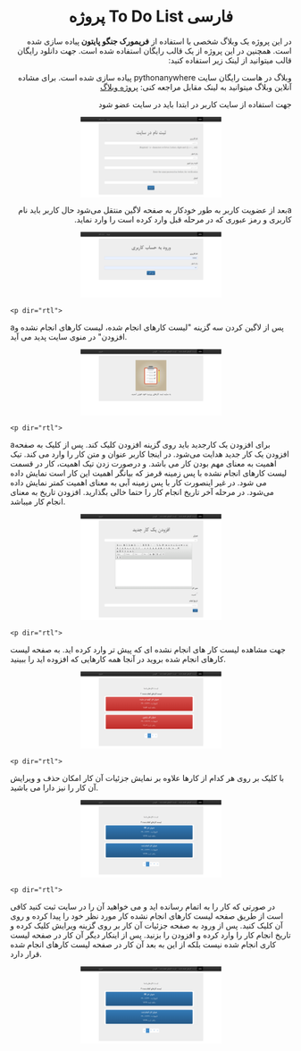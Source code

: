 <h1 align="center">پروژه To Do List فارسی</h1>


<p dir="rtl">در این پروژه یک وبلاگ شخصی با استفاده از <b> فریمورک جنگو پایتون </b> پیاده سازی شده است. همچنین در این پروژه از یک قالب رایگان استفاده شده است. جهت دانلود رایگان قالب میتوانید از لینک زیر استفاده کنید:</p>
<p dir="rtl"> وبلاگ در هاست رایگان سایت pythonanywhere پیاده سازی شده است. برای مشاده آنلاین وبلاگ میتوانید به لینک مقابل مراجعه کنی: <a href='http://mohammadgholampour.pythonanywhere.com/'>پروژه وبلاگ </a>
  </p>
  
  
  
<p dir="rtl">
  جهت استفاده از سایت کاربر در ابتدا باید در سایت عضو شود
  </p>
    <img width='50%' style="display: block;margin-left: auto;margin-right: auto;" src='./images/1.png'>

  
<p dir="rtl">
aبعد از عضویت کاربر به طور خودکار به صفحه لاگین منتقل می‌شود حال کاربر باید نام کاربری و رمز عبوری که در مرحله قبل وارد کرده است را وارد نماید.
</p>
    <img width='50%' style="display: block;margin-left: auto;margin-right: auto;" src='./images/2.png'>
    
    
    <p dir="rtl">
aپس از لاگین کردن سه گزینه "لیست کارهای انجام شده، لیست کارهای انجام نشده و افزودن" در منوی سایت پدید می آید.
</p>
    <img width='50%' style="display: block;margin-left: auto;margin-right: auto;" src='./images/3.png'>
    
    
    
    
    <p dir="rtl">
aبرای افزودن یک کارجدید باید روی گزینه افزودن کلیک کند. پس از کلیک به صفحه افزودن یک کار جدید هدایت می‌شود. در اینجا کاربر عنوان و متن کار را وارد می کند. تیک اهمیت به معنای مهم بودن کار می باشد. و درصورت زدن تیک اهمیت، کار در قسمت لیست کارهای انجام نشده با پس زمینه قرمز که بیانگر اهمیت این کار است نمایش داده می شود. در غیر اینصورت کار با پس زمینه آبی به معنای اهمیت کمتر نمایش داده می‌شود. در مرحله آخر تاریخ انجام کار را حتما خالی بگذارید. افزودن تاریخ به معنای انجام کار میباشد.

</p>
    <img width='50%' style="display: block;margin-left: auto;margin-right: auto;" src='./images/4.png'>
    
    
    <p dir="rtl">
جهت مشاهده لیست کار های انجام نشده ای که پیش تر وارد کرده اید. به صفحه لیست کارهای انجام شده بروید در آنجا همه کارهایی که افزوده اید را ببینید.
</p>
    <img width='50%' style="display: block;margin-left: auto;margin-right: auto;" src='./images/5.png'>
    
    <p dir="rtl">
با کلیک بر روی هر کدام از کارها علاوه بر نمایش جزئیات آن کار امکان حذف و ویرایش آن کار را نیز دارا می باشید.
</p>
    <img width='50%' style="display: block;margin-left: auto;margin-right: auto;" src='./images/6.png'>
    
    
    <p dir="rtl">
در صورتی که کار را به اتمام رسانده اید و می خواهید آن را در سایت ثبت کنید کافی است از طریق صفحه لیست کارهای انجام نشده کار مورد نظر خود را پیدا کرده و روی آن کلیک کنید. پس از ورود به صفحه جزئیات آن کار بر روی گزینه ویرایش کلیک کرده و تاریخ انجام کار را وارد کرده و افزودن را بزنید. پس از اینکار دیگر آن کار در صفحه لیست کاری انجام شده نیست بلکه از این به بعد آن کار در صفحه لیست کارهای انجام شده قرار دارد.

</p>
    <img width='50%' style="display: block;margin-left: auto;margin-right: auto;" src='./images/6.png'>
    
    
  
